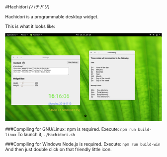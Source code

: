 #Hachidori *(ハチドリ)*

Hachidori is a programmable desktop widget.

This is what it looks like:

<img src="./images/scrot.png">

###Compiling for GNU/Linux:
npm is required. Execute:
`npm run build-linux`
To launch it,
`./Hachidori.sh`

###Compiling for Windows
Node.js is required. Execute:
`npm run build-win`
And then just double click on that friendly little icon.